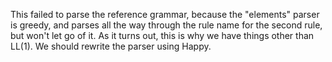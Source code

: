 This failed to parse the reference grammar, because the "elements"
parser is greedy, and parses all the way through the rule name for the
second rule, but won't let go of it. As it turns out, this is why we
have things other than LL(1). We should rewrite the parser using
Happy.